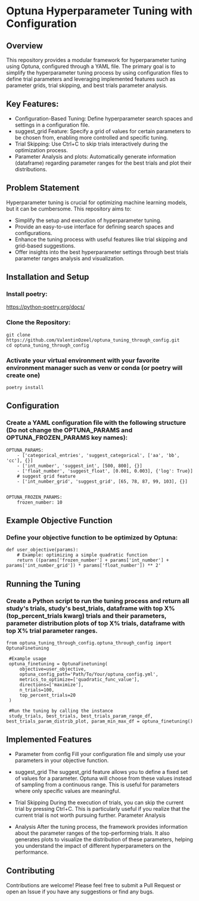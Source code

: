 # Optuna Hyperparameter Tuning with Configuration

## Overview

This repository provides a modular framework for hyperparameter tuning using Optuna, configured through a YAML file. The primary goal is to simplify the hyperparameter tuning process by using configuration files to define trial parameters and leveraging implemented features such as parameter grids, trial skipping, and best trials parameter analysis.

## Key Features:

- Configuration-Based Tuning: Define hyperparameter search spaces and settings in a configuration file.
- suggest_grid Feature: Specify a grid of values for certain parameters to be chosen from, enabling more controlled and specific tuning.
- Trial Skipping: Use Ctrl+C to skip trials interactively during the optimization process.
- Parameter Analysis and plots: Automatically generate information (dataframe) regarding parameter ranges for the best trials and plot their distributions.
## Problem Statement

Hyperparameter tuning is crucial for optimizing machine learning models, but it can be cumbersome. This repository aims to:

- Simplify the setup and execution of hyperparameter tuning.
- Provide an easy-to-use interface for defining search spaces and configurations.
- Enhance the tuning process with useful features like trial skipping and grid-based suggestions.
- Offer insights into the best hyperparameter settings through best trials parameter ranges analysis and visualization.



## Installation and Setup

### Install poetry:
https://python-poetry.org/docs/

### Clone the Repository:
    git clone https://github.com/ValentinOzeel/optuna_tuning_through_config.git
    cd optuna_tuning_through_config
### Activate your virtual environment with your favorite environment manager such as venv or conda (or poetry will create one)
    poetry install



## Configuration

### Create a YAML configuration file with the following structure (Do not change the OPTUNA_PARAMS and OPTUNA_FROZEN_PARAMS key names):
 
    OPTUNA_PARAMS:  
        - ['categorical_entries', 'suggest_categorical', ['aa', 'bb', 'cc'], {}]
        - ['int_number', 'suggest_int', [500, 800], {}]
        - ['float_number', 'suggest_float', [0.001, 0.003], {'log': True}]
        # suggest grid feature
        - ['int_number_grid', 'suggest_grid', [65, 78, 87, 99, 103], {}]


    OPTUNA_FROZEN_PARAMS:
        frozen_number: 10



## Example Objective Function

### Define your objective function to be optimized by Optuna:


    def user_objective(params):
        # Example: optimizing a simple quadratic function
        return ((params['frozen_number'] + params['int_number'] + params['int_number_grid']) * params['float_number']) ** 2'

## Running the Tuning

### Create a Python script to run the tuning process and return all study's trials, study's best_trials, dataframe with top X% (top_percent_trials kwarg) trials and their parameters, parameter distribution plots of top X% trials, dataframe with top X% trial parameter ranges.

    from optuna_tuning_through_config.optuna_through_config import OptunaFinetuning
    
     #Example usage
     optuna_finetuning = OptunaFinetuning(
         objective=user_objective,
         optuna_config_path='Path/To/Your/optuna_config.yml',
         metrics_to_optimize=['quadratic_func_value'],
         directions=['maximize'],
         n_trials=100,
         top_percent_trials=20
     )
    
     #Run the tuning by calling the instance
     study_trials, best_trials, best_trials_param_range_df, best_trials_param_distrib_plot, param_min_max_df = optuna_finetuning()


## Implemented Features
- Parameter from config
Fill your configuration file and simply use your parameters in your objective function.

- suggest_grid
The suggest_grid feature allows you to define a fixed set of values for a parameter. Optuna will choose from these values instead of sampling from a continuous range. This is useful for parameters where only specific values are meaningful.

- Trial Skipping
During the execution of trials, you can skip the current trial by pressing Ctrl+C. This is particularly useful if you realize that the current trial is not worth pursuing further.
Parameter Analysis

- Analysis
After the tuning process, the framework provides information about the parameter ranges of the top-performing trials. It also generates plots to visualize the distribution of these parameters, helping you understand the impact of different hyperparameters on the performance.

## Contributing
Contributions are welcome! Please feel free to submit a Pull Request or open an Issue if you have any suggestions or find any bugs.


